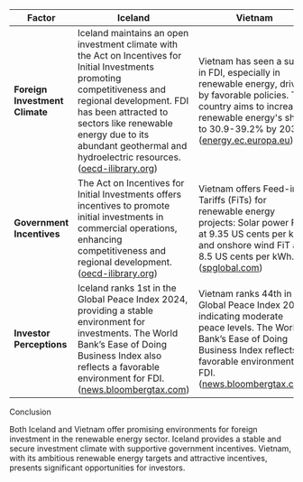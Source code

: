 
| Factor                                    | Iceland                                                                                                           | Vietnam                                                                                                           |
|-------------------------------------------|-------------------------------------------------------------------------------------------------------------------|-------------------------------------------------------------------------------------------------------------------|
| **Foreign Investment Climate**            | Iceland maintains an open investment climate with the Act on Incentives for Initial Investments promoting competitiveness and regional development. FDI has been attracted to sectors like renewable energy due to its abundant geothermal and hydroelectric resources. ([oecd-ilibrary.org](https://www.oecd-ilibrary.org/economics/iceland-relies-mostly-on-renewable-energy_15ef2ea8-en)) | Vietnam has seen a surge in FDI, especially in renewable energy, driven by favorable policies. The country aims to increase renewable energy's share to 30.9-39.2% by 2030. ([energy.ec.europa.eu](https://energy.ec.europa.eu/system/files/2014-11/dir_2009_0028_action_plan_iceland__nreap_0.pdf)) |
| **Government Incentives**                 | The Act on Incentives for Initial Investments offers incentives to promote initial investments in commercial operations, enhancing competitiveness and regional development. ([oecd-ilibrary.org](https://www.oecd-ilibrary.org/economics/iceland-relies-mostly-on-renewable-energy_15ef2ea8-en)) | Vietnam offers Feed-in Tariffs (FiTs) for renewable energy projects: Solar power FiT at 9.35 US cents per kWh, and onshore wind FiT at 8.5 US cents per kWh. ([spglobal.com](https://www.spglobal.com/_assets/documents/ratings/research/sog/second-opinion-iceland-24sept2021.pdf)) |
| **Investor Perceptions**                  | Iceland ranks 1st in the Global Peace Index 2024, providing a stable environment for investments. The World Bank’s Ease of Doing Business Index also reflects a favorable environment for FDI. ([news.bloombergtax.com](https://news.bloombergtax.com/daily-tax-report-international/tax-incentives-for-renewable-energy-in-vietnam)) | Vietnam ranks 44th in the Global Peace Index 2024, indicating moderate peace levels. The World Bank’s Ease of Doing Business Index reflects a favorable environment for FDI. ([news.bloombergtax.com](https://news.bloombergtax.com/daily-tax-report-international/tax-incentives-for-renewable-energy-in-vietnam)) |


Conclusion

Both Iceland and Vietnam offer promising environments for foreign investment in the renewable energy sector. Iceland provides a stable and secure investment climate with supportive government incentives. Vietnam, with its ambitious renewable energy targets and attractive incentives, presents significant opportunities for investors.


